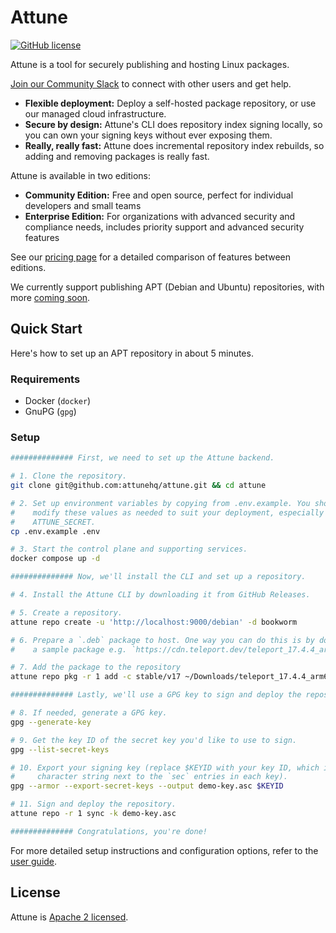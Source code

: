 # Attune
[![GitHub license](https://img.shields.io/badge/license-Apache%202.0-blue.svg)](https://github.com/attunehq/attune/blob/main/LICENSE)

Attune is a tool for securely publishing and hosting Linux packages.

[Join our Community Slack](https://join.slack.com/t/attunecommunityslack/shared_invite/zt-33fmjoepy-w5HUiI6P44G15QJlvYhQiw) to connect with other users and get help.

- **Flexible deployment:** Deploy a self-hosted package repository, or use our managed cloud infrastructure.
- **Secure by design:** Attune's CLI does repository index signing locally, so you can own your signing keys without ever exposing them.
- **Really, really fast:** Attune does incremental repository index rebuilds, so adding and removing packages is really fast.

Attune is available in two editions:
- **Community Edition:** Free and open source, perfect for individual developers and small teams
- **Enterprise Edition:** For organizations with advanced security and compliance needs, includes priority support and advanced security features

See our [pricing page](https://www.attunehq.com/pricing) for a detailed comparison of features between editions.

We currently support publishing APT (Debian and Ubuntu) repositories, with more [coming soon](https://attunehq.com).

## Quick Start

Here's how to set up an APT repository in about 5 minutes.

### Requirements

- Docker (`docker`)
- GnuPG (`gpg`)

### Setup

```bash
############## First, we need to set up the Attune backend.

# 1. Clone the repository.
git clone git@github.com:attunehq/attune.git && cd attune

# 2. Set up environment variables by copying from .env.example. You should
#    modify these values as needed to suit your deployment, especially
#    ATTUNE_SECRET.
cp .env.example .env

# 3. Start the control plane and supporting services.
docker compose up -d

############## Now, we'll install the CLI and set up a repository.

# 4. Install the Attune CLI by downloading it from GitHub Releases.

# 5. Create a repository.
attune repo create -u 'http://localhost:9000/debian' -d bookworm

# 6. Prepare a `.deb` package to host. One way you can do this is by downloading
#    a sample package e.g. `https://cdn.teleport.dev/teleport_17.4.4_arm64.deb`.

# 7. Add the package to the repository
attune repo pkg -r 1 add -c stable/v17 ~/Downloads/teleport_17.4.4_arm64.deb

############## Lastly, we'll use a GPG key to sign and deploy the repository.

# 8. If needed, generate a GPG key.
gpg --generate-key

# 9. Get the key ID of the secret key you'd like to use to sign.
gpg --list-secret-keys

# 10. Export your signing key (replace $KEYID with your key ID, which is the 40
#     character string next to the `sec` entries in each key).
gpg --armor --export-secret-keys --output demo-key.asc $KEYID

# 11. Sign and deploy the repository.
attune repo -r 1 sync -k demo-key.asc

############## Congratulations, you're done!
```

For more detailed setup instructions and configuration options, refer to the [user guide](./docs/user-guide/README.md).

## License

Attune is [Apache 2 licensed](./LICENSE).
